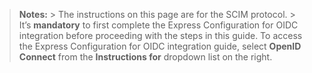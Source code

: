 > **Notes:**
    > The instructions on this page are for the SCIM protocol.
    > It’s **mandatory** to first complete the Express Configuration for OIDC integration before proceeding with the steps in this guide. To access the Express Configuration for OIDC integration guide, select **OpenID Connect** from the **Instructions for** dropdown list on the right.